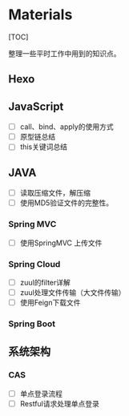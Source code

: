 # Materials

[TOC]

整理一些平时工作中用到的知识点。

## Hexo

## JavaScript

- [ ] call、bind、apply的使用方式
- [ ] 原型链总结
- [ ] this关键词总结

## JAVA

- [ ] 读取压缩文件，解压缩
- [ ] 使用MD5验证文件的完整性。

### Spring MVC

- [ ] 使用SpringMVC 上传文件

### Spring Cloud

- [ ] zuul的filter详解
- [ ] zuul处理文件传输（大文件传输）
- [ ] 使用Feign下载文件

### Spring Boot

## 系统架构

### CAS

- [ ] 单点登录流程
- [ ] Restful请求处理单点登录